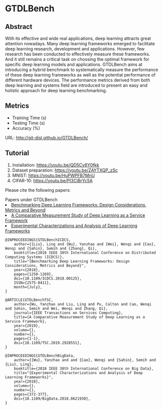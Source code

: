 # GTDLBench

## Abstract

With its effective and wide real applications, deep learning attracts great attention nowadays. Many deep learning frameworks emerged to facilitate deep learning research, development and applications. However, few research has been conducted to effectively measure these frameworks. And it still remains a critical task on choosing the optimal framework for specific deep learning models and applications. GTDLBench aims at introducing a hybrid benchmark to systematically measure the performance of these deep learning frameworks as well as the potential performance of different hardware devices. The performance metrics derived from both deep learning and systems field are introduced to present an easy and holistic approach for deep learning benchmarking.


## Metrics

* Training Time (s)
* Testing Time (s)
* Accuracy (%)

URL: http://git-disl.github.io/GTDLBench/

## Tutorial
1. Installation: https://youtu.be/QD5Cy6Y0fkk
2. Dataset preparation: https://youtu.be/ZAYTXQP_zSc
3. MNIST: https://youtu.be/HuPWPFB7MnU
4. CIFAR-10: https://youtu.be/PI3CiBrYc5A

Please cite the following papers:

<section class="attachments">
	<label>
		<span class="glyphicon glyphicon-paperclip" aria-hidden="true"></span>
		Papers under GTDLBench
	</label>
    <li>
        <a href="https://ieeexplore.ieee.org/document/8416388" >
            Benchmarking Deep Learning Frameworks: Design Considerations, Metrics and Beyond
        </a>
    </li>
    <li>
        <a href="https://ieeexplore.ieee.org/document/8765795" >
            A Comparative Measurement Study of Deep Learning as a Service Framework
        </a>
    </li>
    <li>
        <a href="https://ieeexplore.ieee.org/document/8621930" >
            Experimental Characterizations and Analysis of Deep Learning Frameworks
        </a>
    </li>
</section>


    @INPROCEEDINGS{GTDLBenchICDCS, 
        author={{Liu}, Ling and {Wu}, Yanzhao and {Wei}, Wenqi and {Cao}, Wenqi and {Sahin}, Semih and {Zhang}, Qi}, 
        booktitle={2018 IEEE 38th International Conference on Distributed Computing Systems (ICDCS)}, 
        title="{Benchmarking Deep Learning Frameworks: Design Considerations, Metrics and Beyond}",
        year={2018},
        pages={1258-1269}, 
        doi={10.1109/ICDCS.2018.00125}, 
        ISSN={2575-8411}, 
        month={July},
    }

    @ARTICLE{GTDLBenchTSC,
        author={Wu, Yanzhao and Liu, Ling and Pu, Calton and Cao, Wenqi and Sahin, Semih and Wei, Wenqi and Zhang, Qi},
        journal={IEEE Transactions on Services Computing},
        title={A Comparative Measurement Study of Deep Learning as a Service Framework},
        year={2019},
        volume={},
        number={},
        pages={1-1},
        doi={10.1109/TSC.2019.2928551},
    }

    @INPROCEEDINGS{GTDLBenchBigData, 
        author={{Wu}, Yanzhao and and {Cao}, Wenqi and {Sahin}, Semih and {Liu}, Ling}, 
        booktitle={2018 IEEE 38th International Conference on Big Data}, 
        title="{Experimental Characterizations and Analysis of Deep Learning Frameworks}", 
        year={2018},
        volume={},
        number={},
        pages={372-377},
        doi={10.1109/BigData.2018.8621930},
    }

